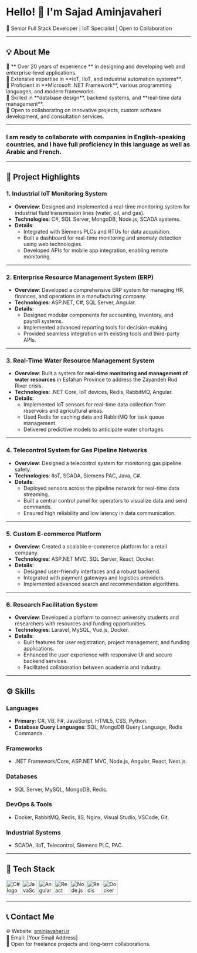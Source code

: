 <h1 align="left">Hello! 👋 I'm Sajad Aminjavaheri</h1>

<p align="left">🌟 Senior Full Stack Developer | IoT Specialist | Open to Collaboration</p>
 

---

<h2 align="left">💡 About Me</h2>
<p align="left">
🔹 ** Over 20 years of experience ** in designing and developing web and enterprise-level applications.<br>
🔹 Extensive expertise in **IoT, IIoT, and industrial automation systems**.<br>
🔹 Proficient in **Microsoft .NET Framework**, various programming languages, and modern frameworks.<br>
🔹 Skilled in **database design**, backend systems, and **real-time data management**.<br>
🔹 Open to collaborating on innovative projects, custom software development, and consultation services.<br>
</p>

---

### I am ready to collaborate with companies in English-speaking countries, and I have full proficiency in this language as well as Arabic and French. 

---

<h2 align="left">📜 Project Highlights</h2>

### 1. **Industrial IoT Monitoring System**  
- **Overview**: Designed and implemented a real-time monitoring system for industrial fluid transmission lines (water, oil, and gas).  
- **Technologies**: C#, SQL Server, MongoDB, Node.js, SCADA systems.  
- **Details**:  
  - Integrated with Siemens PLCs and RTUs for data acquisition.  
  - Built a dashboard for real-time monitoring and anomaly detection using web technologies.  
  - Developed APIs for mobile app integration, enabling remote monitoring.  

---

### 2. **Enterprise Resource Management System (ERP)**  
- **Overview**: Developed a comprehensive ERP system for managing HR, finances, and operations in a manufacturing company.  
- **Technologies**: ASP.NET, C#, SQL Server, Angular.  
- **Details**:  
  - Designed modular components for accounting, inventory, and payroll systems.  
  - Implemented advanced reporting tools for decision-making.  
  - Provided seamless integration with existing tools and third-party APIs.  

---

### 3. **Real-Time Water Resource Management System**  
- **Overview**: Built a system for **real-time monitoring and management of water resources** in Esfahan Province to address the Zayandeh Rud River crisis.  
- **Technologies**: .NET Core, IoT devices, Redis, RabbitMQ, Angular.  
- **Details**:  
  - Implemented IoT sensors for real-time data collection from reservoirs and agricultural areas.  
  - Used Redis for caching data and RabbitMQ for task queue management.  
  - Delivered predictive models to anticipate water shortages.  

---

### 4. **Telecontrol System for Gas Pipeline Networks**  
- **Overview**: Designed a telecontrol system for monitoring gas pipeline safety.  
- **Technologies**: IIoT, SCADA, Siemens PAC, Java, C#.  
- **Details**:  
  - Deployed sensors across the pipeline network for real-time data streaming.  
  - Built a central control panel for operators to visualize data and send commands.  
  - Ensured high reliability and low latency in data communication.  

---

### 5. **Custom E-commerce Platform**  
- **Overview**: Created a scalable e-commerce platform for a retail company.  
- **Technologies**: ASP.NET MVC, SQL Server, React, Docker.  
- **Details**:  
  - Designed user-friendly interfaces and a robust backend.  
  - Integrated with payment gateways and logistics providers.  
  - Implemented advanced search and recommendation algorithms.  

---

### 6. **Research Facilitation System**  
- **Overview**: Developed a platform to connect university students and researchers with resources and funding opportunities.  
- **Technologies**: Laravel, MySQL, Vue.js, Docker.  
- **Details**:  
  - Built features for user registration, project management, and funding applications.  
  - Enhanced the user experience with responsive UI and secure backend services.  
  - Facilitated collaboration between academia and industry.  

---

<h2 align="left">⚙️ Skills</h2>

### **Languages**
- **Primary**: C#, VB, F#, JavaScript, HTML5, CSS, Python.  
- **Database Query Languages**: SQL, MongoDB Query Language, Redis Commands.  

### **Frameworks**
- .NET Framework/Core, ASP.NET MVC, Node.js, Angular, React, Nest.js.  

### **Databases**
- SQL Server, MySQL, MongoDB, Redis.  

### **DevOps & Tools**
- Docker, RabbitMQ, Redis, IIS, Nginx, Visual Studio, VSCode, Git.  

### **Industrial Systems**
- SCADA, IIoT, Telecontrol, Siemens PLC, PAC.  

---

<h2 align="left">🚀 Tech Stack</h2>
<div align="left">
  <img src="https://cdn.jsdelivr.net/gh/devicons/devicon/icons/csharp/csharp-original.svg" height="40" alt="C# logo" />
  <img src="https://cdn.jsdelivr.net/gh/devicons/devicon/icons/javascript/javascript-original.svg" height="40" alt="JavaScript logo" />
  <img src="https://cdn.jsdelivr.net/gh/devicons/devicon/icons/angularjs/angularjs-original.svg" height="40" alt="Angular logo" />
  <img src="https://cdn.jsdelivr.net/gh/devicons/devicon/icons/react/react-original.svg" height="40" alt="React logo" />
  <img src="https://cdn.jsdelivr.net/gh/devicons/devicon/icons/nodejs/nodejs-original.svg" height="40" alt="Node.js logo" />
  <img src="https://cdn.jsdelivr.net/gh/devicons/devicon/icons/redis/redis-original.svg" height="40" alt="Redis logo" />
  <img src="https://cdn.jsdelivr.net/gh/devicons/devicon/icons/docker/docker-original.svg" height="40" alt="Docker logo" />
</div>

---

<h2 align="left">📞 Contact Me</h2>
<p align="left">
🌐 Website: <a href="https://aminjavaheri.ir">aminjavaheri.ir</a><br>
📧 Email: [Your Email Address]<br>
💼 Open for freelance projects and long-term collaborations.
</p>

